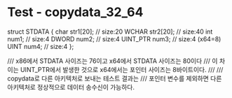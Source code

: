 # Test - copydata_32_64

struct STDATA
{
	char str1[20];		// size:20
	WCHAR str2[20];		// size:40
	int num1;			// size:4
	DWORD num2;			// size:4
	UINT_PTR num3;		// size:4 (x64=8)
	UINT num4;			// size:4
};

/// x86에서 STDATA 사이즈는 76이고 x64에서 STDATA 사이즈는 80이다
/// 이 차이는 UINT_PTR에서 발생한 것으로 x64에서는 포인터 사이즈는 8바이트이다.
/// 
/// copydata로 다른 아키텍처로 보내는 테스트 결과는 
/// 포인터 변수를 제외하면 다른 아키텍처로 정상적으로 데이터 송수신이 가능하다.

